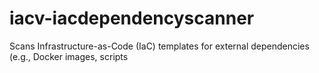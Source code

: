 # iacv-iacdependencyscanner
Scans Infrastructure-as-Code (IaC) templates for external dependencies (e.g., Docker images, scripts
